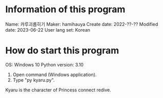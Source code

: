 # Information of this program
Name: 캬루괴롭히기
Maker: hamihauya
Create date: 2022-??-??
Modified date: 2023-06-22
User lang set: Korean

# How do start this program
OS: Windows 10
Python version: 3.10
1. Open command (Windows application).
2. Type "py kyaru.py".

Kyaru is the character of Princess connect redive.

